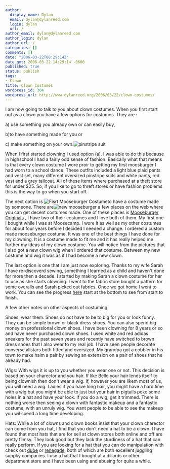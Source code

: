 ```yaml
---
author:
  display_name: Dylan
  email: dylan@dylanreed.com
  login: dylan
  url: /
author_email: dylan@dylanreed.com
author_login: dylan
author_url: /
categories: []
comments: []
date: "2006-03-22T08:29:14Z"
date_gmt: 2006-03-22 14:29:14 -0600
published: true
status: publish
tags:
- Clown
title: Clown Costumes
wordpress_id: 304
wordpress_url: http://www.dylanreed.org/2006/03/22/clown-costumes/
---
```


I am now going to talk to you about clown costumes. When you first start out as a clown you have a few options for costumes. They are :

a) use something you already own or can easily buy,

b)to have something made for you or

c) make something on your own.![pinstripe suit][1]

   [1]: http://static.flickr.com/32/67411793_74b3403d27.jpg?v=0

When I first started clowning I used option (a). I was able to do this because in highschool I had a fairly odd sense of fashion. Basically what that means is that every clown costume I wore proir to getting my first moosburger I had worn to a school dance. These outfits included a light blue plaid pants and vest set, many different oversized pinstripe suits and white pants, red vest and a grey tailcoat. All of these items where purchased at a theft store for under $25. So, if you like to go to threft stores or have fashion problems this is the way to go when you start off.

The next option is ![Fisrt Mooseburger Costume][2]to have a costume made by someone. There are![new mooseburger][3] a few places on the web where you can get decent costumes made. One of these places is [Mooseburger Originals][4] , I have two of their costumes and I love both of them. My first one I bought while I was at Moosecamp. I wore it as well as my other costumes for about four years before I decided I needed a change. I ordered a custom made mooseburger costume. It was one of the best things I have done for my clowning. It is a costume made to fit me and it has really helped me further my ideas of my clown costume. You will notice from the pictures that I also got a new clown wig when I ordered that costume. Between my new costume and wig it was as if I had become a new clown.

   [2]: http://static.flickr.com/25/67408232_ef51ba80d2.jpg?v=0
   [3]: http://static.flickr.com/27/67408315_d8f50ddaa5.jpg?v=0
   [4]: http://www.dylanreed.org/www.mooseburger.com (Mooseburger Orignals)

The last option is one that I am just now exploring. Thanks to my wife Sarah I have re-discoverd sewing, something I learned as a child and haven't done for more then a decade. I started by making Sarah a clown costume for her to use as she starts clowning. I went to the fabric store bought a pattern for some overalls and Sarah picked out fabrics. Once we got home I went to work. You can see the progress [here][5] start at the bottom to see from start to finish.

   [5]: http://www.flickr.com/photos/dylansarah/sets/72057594087774492/ (Pictures of Overalls)

A few other notes on other aspects of costuming.

Shoes: wear them. Shoes do not have to be to big for you or look funny. They can be simple brown or black dress shoes. You can also spend big money on professional clown shoes. I have been clowning for 8 years or so and have never purchased clown shoes. I used white and red adidas sneakers for the past seven years and recently have switched to brown dress shoes that I also wear to my real job. I have seen people decorate converse allstars both fitted and oversized. My grandpa got a cobbler in his town to make haim a pair by sewing an extension on a pair of shoes that he already had.

Wigs: With wigs it is up to you whether you wear one or not. This decision is based on your charector and you hair. If like Bello your hair lends itself to being clownish then don't wear a wig. If, however you are likem most of us, you will need a wig. Ladies if you have long hair, you might have a hard time with a wig but you might be able to just but your hair in pigtails poke some holes in a hat and have your look. If you do a wig, get it trimmed. There is nothing worse then seeing a clown with fantastic makeup and a fantastic costume, with an unruly wig. You want people to be able to see the makeup you wil spend a long time developing.

Hats: While a lot of clowns and clown books insist that your clown charector can come from you hat, I find that you don't need a hat to be a clown. I have found that most hats that are for sell at clown stores both online and off are pretty flimsy. They look good but they lack the sturdiness of a hat that can really perform. If you are looking for a hat that you can do manipulation with check out [dube][6] or [renegade][7], both of which are both excellent juggling suppky companies. I use a hat that I bought at a dillards or other department store and I have been using and abusing for quite a while.

   [6]: http://www.dylanreed.org/www.dube.com (Dube Juggling)
   [7]: http://www.dylanreed.org/www.renegadejuggling.com (Renegade Juggling)

